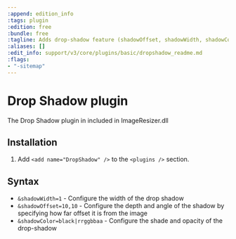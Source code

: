```yaml
---
:append: edition_info
:tags: plugin
:edition: free
:bundle: free
:tagline: Adds drop-shadow feature (shadowOffset, shadowWidth, shadowColor).
:aliases: []
:edit_info: support/v3/core/plugins/basic/dropshadow_readme.md
:flags:
- "-sitemap"
---
```


# Drop Shadow plugin

The Drop Shadow plugin in included in ImageResizer.dll

## Installation

1. Add `<add name="DropShadow" />` to the `<plugins />` section.


## Syntax

* `&shadowWidth=1` - Configure the width of the drop shadow
* `&shadowOffset=10,10` - Configure the depth and angle of the shadow by specifying how far offset it is from the image
* `&shadowColor=black|rrggbbaa` - Configure the shade and opacity of the drop-shadow